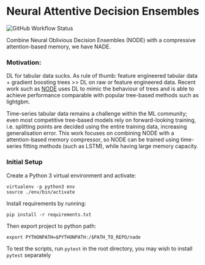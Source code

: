 # Neural Attentive Decision Ensembles
![GitHub Workflow Status](https://img.shields.io/github/workflow/status/xl402/neural-attentive-decision-ensembles/nade)

Combine Neural Oblivious Decision Ensembles (NODE) with a compressive
attention-based memory, we have NADE.

### Motivation:
DL for tabular data sucks. As rule of thumb: feature engineered tabular data +
gradient boosting trees >> DL on raw or feature engineered data. Recent work
such as <a href="https://arxiv.org/abs/1909.06312">NODE</a> uses DL to mimic
the behaviour of trees and is able to achieve performance comparable with
popular tree-based methods such as lightgbm.

Time-series tabular data remains a challenge within the ML community; even most competitive tree-based
models rely on forward-looking training, i.e. splitting points are decided
using the entire training data, increasing generalisation error. This work focuses on combining NODE with a attention-based memory compressor, so NODE can be trained using time-series fitting methods (such as LSTM), while having large memory capacity.


### Initial Setup
Create a Python 3 virtual environment and activate:
```
virtualenv -p python3 env
source ./env/bin/activate
```
Install requirements by running:
```
pip install -r requirements.txt
```
Then export project to python path:
```
export PYTHONPATH=$PYTHONPATH:/$PATH_TO_REPO/nade
```
To test the scripts, run `pytest` in the root directory, you may wish to
install `pytest` separately
